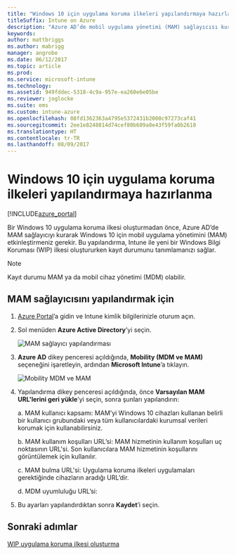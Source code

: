 ```yaml
---
title: "Windows 10 için uygulama koruma ilkeleri yapılandırmaya hazırlanma"
titleSuffix: Intune on Azure
description: "Azure AD’de mobil uygulama yönetimi (MAM) sağlayıcısı kurma"
keywords: 
author: mattbriggs
ms.author: mabrigg
manager: angrobe
ms.date: 06/12/2017
ms.topic: article
ms.prod: 
ms.service: microsoft-intune
ms.technology: 
ms.assetid: 949fddec-5318-4c9a-957e-ea260e6e05be
ms.reviewer: joglocke
ms.suite: ems
ms.custom: intune-azure
ms.openlocfilehash: 08fd1362363a4795e5372431b2000c97273caf41
ms.sourcegitcommit: 2ee1e8248814d74cef80b609a8e43f59fa0b2618
ms.translationtype: HT
ms.contentlocale: tr-TR
ms.lasthandoff: 08/09/2017
---
```

# <a name="get-ready-to-configure-app-protection-policies-for-windows-10"></a>Windows 10 için uygulama koruma ilkeleri yapılandırmaya hazırlanma

[!INCLUDE[azure_portal](./includes/azure_portal.md)]

Bir Windows 10 uygulama koruma ilkesi oluşturmadan önce, Azure AD’de MAM sağlayıcıyı kurarak Windows 10 için mobil uygulama yönetimini (MAM) etkinleştirmeniz gerekir. Bu yapılandırma, Intune ile yeni bir Windows Bilgi Koruması (WIP) ilkesi oluştururken kayıt durumunu tanımlamanızı sağlar.

> [!NOTE]
> Kayıt durumu MAM ya da mobil cihaz yönetimi (MDM) olabilir.

## <a name="to-configure-the-mam-provider"></a>MAM sağlayıcısını yapılandırmak için

1.  [Azure Portal](https://portal.azure.com/)’a gidin ve Intune kimlik bilgilerinizle oturum açın.

2.  Sol menüden **Azure Active Directory**’yi seçin.

    ![MAM sağlayıcı yapılandırması](./media/mam-provider-sc-1.png)

3.  **Azure AD** dikey penceresi açıldığında, **Mobility (MDM ve MAM)** seçeneğini işaretleyin, ardından **Microsoft Intune**’a tıklayın.

    ![Mobility MDM ve MAM](./media/mam-provider-sc-1.png)

4.  Yapılandırma dikey penceresi açıldığında, önce **Varsayılan MAM URL'lerini geri yükle**’yi seçin, sonra şunları yapılandırın:

    a.  MAM kullanıcı kapsamı: MAM’yi Windows 10 cihazları kullanan belirli bir kullanıcı grubundaki veya tüm kullanıcılardaki kurumsal verileri korumak için kullanabilirsiniz.

    b.  MAM kullanım koşulları URL’si: MAM hizmetinin kullanım koşulları uç noktasının URL'si. Son kullanıcılara MAM hizmetinin koşullarını görüntülemek için kullanılır.

    c.  MAM bulma URL'si: Uygulama koruma ilkeleri uygulamaları gerektiğinde cihazların aradığı URL’dir.

    d.  MDM uyumluluğu URL’si:

5.  Bu ayarları yapılandırdıktan sonra **Kaydet**’i seçin.

## <a name="next-steps"></a>Sonraki adımlar

[WIP uygulama koruma ilkesi oluşturma](windows-information-protection-policy-create.md)
